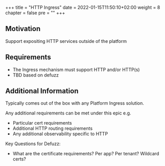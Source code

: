 +++
title = "HTTP Ingress"
date = 2022-01-15T11:50:10+02:00
weight = 8
chapter = false
pre = "<b></b>"
+++

## Motivation
Support expositing HTTP services outside of the platform

## Requirements
* The Ingress mechanism must support HTTP and/or HTTP(s)
* TBD based on defuzz

## Additional Information
Typically comes out of the box with any Platform Ingress solution.

Any additional requirements can be met under this epic e.g.
* Particular cert requirements
* Additional HTTP routing requirements
* Any additional observability specific to HTTP

Key Questions for Defuzz:
* What are the certificate requirements? Per app? Per tenant? Wildcard certs?


